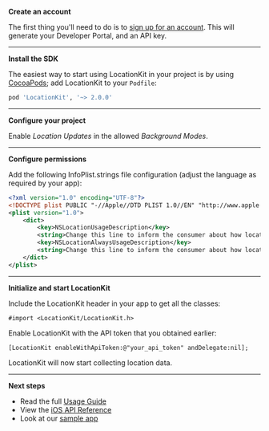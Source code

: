 **Create an account**

The first thing you'll need to do is to [sign up for an account](http://developer.socialradar.com). This will generate your Developer Portal, and an API key.

***

**Install the SDK**

The easiest way to start using LocationKit in your project is by using [CocoaPods](https://cocoapods.org); add LocationKit to your `Podfile`:
```ruby
pod 'LocationKit', '~> 2.0.0'
```

***

**Configure your project**

Enable *Location Updates* in the allowed *Background Modes*.

***

**Configure permissions**

Add the following InfoPlist.strings file configuration (adjust the language as required by your app):

```xml
<?xml version="1.0" encoding="UTF-8"?>
<!DOCTYPE plist PUBLIC "-//Apple//DTD PLIST 1.0//EN" "http://www.apple.com/DTDs/PropertyList-1.0.dtd">
<plist version="1.0">
    <dict>
        <key>NSLocationUsageDescription</key>
        <string>Change this line to inform the consumer about how location is being used.</string>
        <key>NSLocationAlwaysUsageDescription</key>
        <string>Change this line to inform the consumer about how location is being used in the background</string>
    </dict>
</plist>
```

***

**Initialize and start LocationKit**

Include the LocationKit header in your app to get all the classes:

```objective_c
#import <LocationKit/LocationKit.h>
```

Enable LocationKit with the API token that you obtained earlier:

```objective_c
[LocationKit enableWithApiToken:@"your_api_token" andDelegate:nil];
```

LocationKit will now start collecting location data.

***

**Next steps**

* Read the full [Usage Guide](using-locationkit.md)
* View the [iOS API Reference](api-reference.md)
* Look at our [sample app](sample-app.md)
